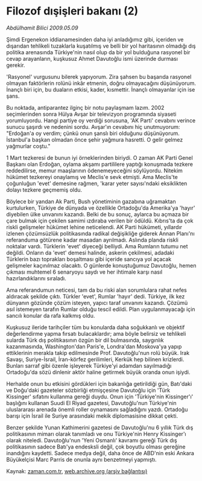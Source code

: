 # Filozof dışişleri bakanı (2)

*Abdülhamit Bilici 2009.05.09*

<tr><td class="metin" colspan="2" style="padding-top: 20px; padding-left: 5px; padding-right: 10px;">Şimdi Ergenekon iddianamesinden daha iyi anladığımız gibi, içeriden ve dışarıdan tehlikeli tuzaklarla kuşatılmış ve belli bir yol haritasının olmadığı dış politika arenasında Türkiye'nin nasıl olup da bir yol bulduğuna rasyonel bir cevap arayanların, kuşkusuz Ahmet Davutoğlu ismi üzerinde durması gerekir.</td></tr><tr><td class="metin" colspan="2" style="padding-top: 20px; padding-left: 5px; padding-right: 10px;"><p> 'Rasyonel' vurgusunu bilerek yapıyorum. Zira şahsen bu başarıda rasyonel olmayan faktörlerin rolünü inkâr etmenin, doğru olmayacağını düşünüyorum. İnançlı biri için, bu duaların etkisi, kader, kısmettir. İnançlı olmayanlar için ise şans. 
<p> Bu noktada, antiparantez ilginç bir notu paylaşmam lazım. 2002 seçimlerinden sonra Hülya Avşar bir televizyon programında siyaseti yorumluyordu. Hangi partiye oy verdiği sorusuna, 'AK Parti' cevabını verince sunucu şaşırdı ve nedenini sordu. Avşar'ın cevabını hiç unutmuyorum: "Erdoğan'a oy verdim; çünkü onun şanslı biri olduğunu düşünüyorum. İstanbul'a başkan olmadan önce şehir yağmura hasretti. O gelir gelmez yağmurlar coştu." 
<p> 1 Mart tezkeresi de bunun iyi örneklerinden biriydi. O zaman AK Parti Genel Başkanı olan Erdoğan, oylama akşamı partililere yaptığı konuşmada tezkere reddedilirse, memur maaşlarının ödenemeyeceğini söylüyordu. Nitekim hükümet tezkereyi onaylamış ve Meclis'e sevk etmişti. Ama Meclis'te çoğunluğun 'evet' demesine rağmen, 'karar yeter sayısı'ndaki eksiklikten dolayı tezkere geçmemiş oldu. 
<p> Böylece bir yandan Ak Parti, Bush yönetiminin gazabına uğramaktan kurtulurken, Türkiye de dünyada ve özellikle Ortadoğu'da Amerika'ya 'hayır' diyebilen ülke unvanını kazandı. Belki de bu sonuç, aylarca bu açmaza bir çare bulmak için çekilen samimi ızdıraba verilen bir ödüldü. Kıbrıs'ta da çok riskli gelişmeler hükümet lehine neticelendi. AK Parti hükümeti, yıllardır izlenen çözümsüzlük politikasında radikal değişikliğe giderek Annan Planı'nı referanduma götürene kadar masadan ayrılmadı. Aslında planda riskli noktalar vardı. Türklerin 'evet' diyeceği belliydi. Ama Rumların tutumu net değildi. Onların da 'evet' demesi halinde, askerin çekilmesi, adadaki Türklerin bazı toprakları boşaltması gibi içeride sancıya yol açacak gelişmeler kaçınılmaz olacaktı. O günlerde konuştuğumuz Davutoğlu, hemen çıkması muhtemel 6 senaryoyu saydı ve her ihtimale karşı nasıl hazırlandıklarını sıraladı. 
<p> Ama referandumun neticesi, tam da bu riski alan sorumlulara rahat nefes aldıracak şekilde çıktı. Türkler 'evet', Rumlar 'hayır' dedi. Türkiye, ilk kez dünyanın gözünde çözüm isteyen, yapıcı taraf unvanını kazandı. Çözümü asıl istemeyen tarafın Rumlar olduğu tescil edildi. Plan uygulanmayacağı için sancılı konular da rafa kalkmış oldu. 
<p> Kuşkusuz ileride tarihçiler tüm bu konularda daha soğukkanlı ve objektif değerlendirme yapma fırsatı bulacaklardır; ama böyle belirsiz ve tehlikeli sularda Türk dış politikasının özgün bir dil bulmasında, saygınlık kazanmasında, Washington'dan Paris'e, Londra'dan Moskova'ya yapıp ettiklerinin merakla takip edilmesinde Prof. Davutoğlu'nun rolü büyük. Irak Savaşı, Suriye-İsrail, İran-körfez gerilimleri, Kerkük hep bilinen krizlerdi. Bunları sarraf gibi özenle işleyerek Türkiye'yi adamdan sayılmadığı Ortadoğu'da sözü dinlenir aktör haline getirmek büyük oranda onun işiydi. 
<p> Herhalde onun bu etkisini gördükleri için bakanlığa getirildiği gün, Batı'daki ve Doğu'daki gazeteler sözbirliği etmişçesine Davutoğlu için 'Türk Kissinger' sıfatını kullanma gereği duydu. Onun için 'Türkiye'nin Kissinger'ı' başlığını kullanan Suudi El Riyad gazetesi, Davutoğlu'nun Türkiye'nin uluslararası arenada önemli roller oynamasını sağladığını yazdı. Ortadoğu barışı için İsrail ile Suriye arasındaki mekik diplomasisine dikkat çekti. 
<p> Benzer şekilde Yunan Kathimerini gazetesi de Davutoğlu'nu 6 yıllık Türk dış politikasının mimarı olarak tanımladı ve onu Türkiye'nin Henry Kissinger'ı olarak niteledi. Davutoğlu'nun 'Yeni Osmanlı' kavramı gereği Türk dış politikasının sadece Batı'ya endesksli değil, çok boyutlu olması gereğine inandığını kaydetti. Sadece medya değil, daha önce de ABD'nin eski Ankara Büyükelçisi Marc Parris de onunla aynı benzetmeyi yapmıştı. <br/></p></p></p></p></p></p></p></p></td></tr>

Kaynak: [zaman.com.tr](http://zaman.com.tr/yazar.do?yazino=846259), [web.archive.org (arşiv bağlantısı)](http://web.archive.org/web/20090510101749/http://zaman.com.tr:80/yazar.do?yazino=846259)
